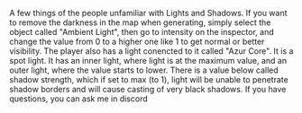 A few things of the people unfamiliar with Lights and Shadows. If you want to remove the darkness in the map when generating, simply select the object called "Ambient Light", then go to intensity on the inspector, and change the value from 0 to a higher one like 1 to get normal or better visibility. The player also has a light conencted to it called "Azur Core". 
It is a spot light. It has an inner light, where light is at the maximum value, and an outer light, where the value starts to lower. There is a value below called shadow strength, which if set to max (to 1), light will be unable to penetrate shadow borders and will cause casting of very black shadows. If you have questions, you can ask me in discord
